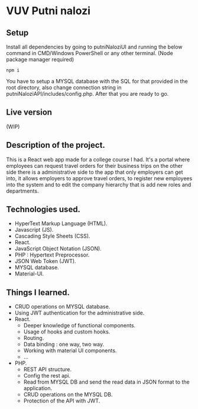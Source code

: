 # VUV Putni nalozi
## Setup 
Install all dependencies by going to putniNaloziUI and running the below command in CMD/Windows PowerShell or any other terminal. (Node package manager required)
```
npm i
```
You have to setup a MYSQL database with the SQL for that provided in the root directory, also change connection string in putniNaloziAPI/includes/config.php.
After that you are ready to go.
## Live version
(WIP)
## Description of the project.
This is a React web app made for a college course I had. It's a portal where employees can request travel orders for their business trips on the other side there is a administrative side to the app that only employers can get into, it allows employers to approve travel orders, to register new employees into the system and to edit the company hierarchy that is add new roles and departments.
## Technologies used.
* HyperText Markup Language (HTML).
* Javascript (JS).
* Cascading Style Sheets (CSS).
* React.
* JavaScript Object Notation (JSON).
* PHP : Hypertext Preprocessor.
* JSON Web Token (JWT).
* MYSQL database.
* Material-UI.
## Things I learned.
* CRUD operations on MYSQL database.
* Using JWT authentication for the administrative side.
* React.
  * Deeper knowledge of functional components.
  * Usage of hooks and custom hooks.
  * Routing.
  * Data binding : one way, two way.
  * Working with material UI components.
  * ...
* PHP.
  * REST API structure.
  * Config the rest api.
  * Read from MYSQL DB and send the read data in JSON format to the application.
  * CRUD operations on the MYSQL DB.
  * Protection of the API with JWT.
